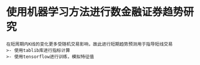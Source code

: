 # 使用机器学习方法进行数金融证券趋势研究
	在短周期内K线的变化更多受随机交易影响，故此进行短期趋势预测用于指导短线交易
	>- 使用tablib库进行指标计算
	>- 使用tensorflow进行训练，模拟特征值